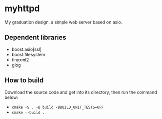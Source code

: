 # myhttpd
My graduation design, a simple web server based on asio.  
## Dependent libraries
- boost.asio[ssl]
- boost.filesystem
- tinyxml2
- glog  
## How to build
Download the source code and get into its directory, 
then run the command below: 
- `cmake -S . -B build -DBUILD_UNIT_TESTS=OFF`
- `cmake --build .`
